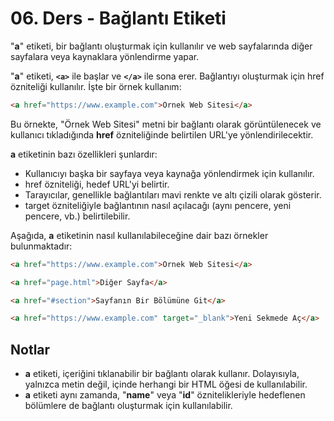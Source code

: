 # 06. Ders - Bağlantı Etiketi

"**a**" etiketi, bir bağlantı oluşturmak için kullanılır ve web sayfalarında diğer sayfalara veya kaynaklara yönlendirme yapar.

"**a**" etiketi, **`<a>`** ile başlar ve **`</a>`** ile sona erer. Bağlantıyı oluşturmak için href özniteliği kullanılır. İşte bir örnek kullanım:

~~~ HTML
<a href="https://www.example.com">Örnek Web Sitesi</a>
~~~

Bu örnekte, "Örnek Web Sitesi" metni bir bağlantı olarak görüntülenecek ve kullanıcı tıkladığında **href** özniteliğinde belirtilen URL'ye yönlendirilecektir.

**a** etiketinin bazı özellikleri şunlardır:

* Kullanıcıyı başka bir sayfaya veya kaynağa yönlendirmek için kullanılır.
* href özniteliği, hedef URL'yi belirtir.
* Tarayıcılar, genellikle bağlantıları mavi renkte ve altı çizili olarak gösterir.
* target özniteliğiyle bağlantının nasıl açılacağı (aynı pencere, yeni pencere, vb.) belirtilebilir.

Aşağıda, **a** etiketinin nasıl kullanılabileceğine dair bazı örnekler bulunmaktadır:

~~~ HTML
<a href="https://www.example.com">Örnek Web Sitesi</a>
~~~

~~~ HTML
<a href="page.html">Diğer Sayfa</a>
~~~

~~~ HTML
<a href="#section">Sayfanın Bir Bölümüne Git</a>
~~~

~~~ HTML
<a href="https://www.example.com" target="_blank">Yeni Sekmede Aç</a>
~~~

## Notlar

* **a** etiketi, içeriğini tıklanabilir bir bağlantı olarak kullanır. Dolayısıyla, yalnızca metin değil, içinde herhangi bir HTML öğesi de kullanılabilir.
* **a** etiketi aynı zamanda, "**name**" veya "**id**" öznitelikleriyle hedeflenen bölümlere de bağlantı oluşturmak için kullanılabilir.